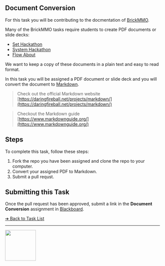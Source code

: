 <style>@import url("//readme.codeadam.ca/readme.css");</style>

## Document Conversion

For this task you will be contributing to the docmentation of [BrickMMO](https://brickmmo.com/).

Many of the BrickMMO tasks require students to create PDF documents or slide decks:

- [Set Hackathon](https://github.com/BrickMMO/hackathon-set)
- [System Hackathon](https://github.com/BrickMMO/hackathon-system)
- [Flow About](https://github.com/BrickMMO/flow-about)

We want to keep a copy of these documents in a plain text and easy to read format.

In this task you will be assigned a PDF document or slide deck and you will convert the document to [Markdown](https://daringfireball.net/projects/markdown/).

> Check out the official Markdown website  
> [https://daringfireball.net/projects/markdown/](https://daringfireball.net/projects/markdown/)

> Checkout the Markdown guide  
> [https://www.markdownguide.org/](https://www.markdownguide.org/)

## Steps

To complete this task, follow these steps:

1. Fork the repo you have been assigned and clone the repo to your computer.
2. Convert your assigned PDF to Markdown.
3. Submit a pull requst.

## Submitting this Task

Once the pull request has been approved, submit a link in the **Document Conversion** assignment in [Blackboard](https://learn.humber.ca/).

[&#10132; Back to Task List](/)

---

<a href="https://brickmmo.com">
<img src="https://brickmmo.com/images/brickmmo-logo-horizontal.jpg" width="100">
</a>
